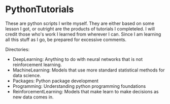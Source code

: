 # PythonTutorials
These are python scripts I write myself.
They are either based on some lesson I got, or outright are the products of tutorials I completeled.
I will credit those who's work I learned from wherever I can.
Since I am learning all this stuff as I go, be prepared for excessive comments.

Directories:
- DeepLearning: Anything to do with neural networks that is not reinforcement learning.
- MachineLearning: Models that use more standard statistical methods for data science.
- Packages: Python package development
- Programming: Understanding python programming foundations
- ReinforcementLearning: Models that make learn to make decisions as new data comes in.
